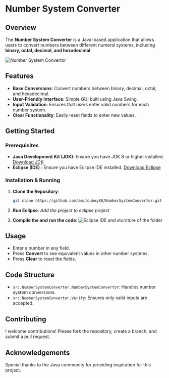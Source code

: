 # Number System Converter

## Overview

The **Number System Converter** is a Java-based application that allows users to convert numbers between different numeral systems, including **binary, octal, decimal, and hexadecimal**.

![Number System Convertor](https://github.com/user-attachments/assets/f0e1d5ee-9e00-40f3-b031-9e2b41d479df)


## Features

- **Base Conversions**: Convert numbers between binary, decimal, octal, and hexadecimal.
- **User-Friendly Interface**: Simple GUI built using Java Swing.
- **Input Validation**: Ensures that users enter valid numbers for each number system.
- **Clear Functionality**: Easily reset fields to enter new values.

## Getting Started

### Prerequisites

- **Java Development Kit (JDK)**: Ensure you have JDK 8 or higher installed.  
  [Download JDK](https://www.oracle.com/java/technologies/javase-downloads.html)
- **Eclipse (IDE)** : Ensure you have Eclipse IDE installed.
[Download Eclipse](https://www.eclipse.org/downloads/)

### Installation & Running

1. **Clone the Repository**:
   ```bash
   git clone https://github.com/amitdubey88/NumberSystemConvertor.git
   ```
2. **Run Eclipse**:
   *Add the project to eclipse project*
   
4. **Compile the and run the code**:
   ![Eclipse IDE and sturcture of the folder](https://github.com/user-attachments/assets/72816dc6-c119-4a22-9bf4-1f5303c3d8a6)

## Usage

- Enter a number in any field.
- Press **Convert** to see equivalent values in other number systems.
- Press **Clear** to reset the fields.

## Code Structure

- `src.NumberSystemConverter.NumberSystemConvertor`: Handles number system conversions.
- `src.NumberSystemConvertor.Verify`: Ensures only valid inputs are accepted.

## Contributing

I welcome contributions! Please fork the repository, create a branch, and submit a pull request.


## Acknowledgements

Special thanks to the Java community for providing inspiration for this project.
